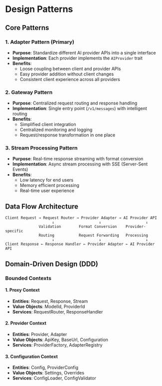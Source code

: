 # Design Patterns

## Core Patterns

### 1. Adapter Pattern (Primary)

- **Purpose**: Standardize different AI provider APIs into a single interface
- **Implementation**: Each provider implements the `AIProvider` trait
- **Benefits**:
  - Loose coupling between client and provider APIs
  - Easy provider addition without client changes
  - Consistent client experience across all providers

### 2. Gateway Pattern

- **Purpose**: Centralized request routing and response handling
- **Implementation**: Single entry point (`/v1/messages`) with intelligent routing
- **Benefits**:
  - Simplified client integration
  - Centralized monitoring and logging
  - Request/response transformation in one place

### 3. Stream Processing Pattern

- **Purpose**: Real-time response streaming with format conversion
- **Implementation**: Async stream processing with SSE (Server-Sent Events)
- **Benefits**:
  - Low latency for end users
  - Memory efficient processing
  - Real-time user experience

## Data Flow Architecture

```
Client Request → Request Router → Provider Adapter → AI Provider API
                     ↓                    ↓                    ↓
               Validation        Format Conversion    Provider-specific
               Routing           Request Forwarding   Processing
                     ↓                    ↓                    ↓
Client Response ← Response Handler ← Provider Adapter ← AI Provider API
```

## Domain-Driven Design (DDD)

### Bounded Contexts

#### 1. Proxy Context

- **Entities**: Request, Response, Stream
- **Value Objects**: ModelId, ProviderId
- **Services**: RequestRouter, ResponseHandler

#### 2. Provider Context

- **Entities**: Provider, Adapter
- **Value Objects**: ApiKey, BaseUrl, Configuration
- **Services**: ProviderFactory, AdapterRegistry

#### 3. Configuration Context

- **Entities**: Config, ProviderConfig
- **Value Objects**: Settings, Overrides
- **Services**: ConfigLoader, ConfigValidator
